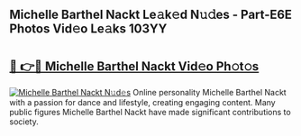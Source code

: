 ## Michelle Barthel Nackt Le𝚊k𝚎d N𝚞𝚍es - Part-E6E Photos Vid𝚎o Le𝚊ks 103YY

# <h2><a href="http://fb92xw.evod.top/?m=Michelle+Barthel+Nackt">🔗 👉🔴 Michelle Barthel Nackt Vid𝚎o Ph𝚘t𝚘s</a></h2>

[![Michelle Barthel Nackt N𝚞d𝚎s](https://i.imgur.com/8V9OHl7.gif)](http://fb92xw.evod.top/?m=Michelle+Barthel+Nackt)
Online personality Michelle Barthel Nackt with a passion for dance and lifestyle, creating engaging content. Many public figures Michelle Barthel Nackt have made significant contributions to society. 
